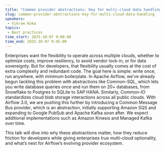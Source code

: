 ```yaml
---
title: "Common provider abstractions: Key for multi-cloud data handling"
slug: common-provider-abstractions-key-for-multi-cloud-data-handling
speakers:
 - Vikram Koka
topics:
 - Best practices
time_start: 2025-10-07 9:00:00
time_end: 2025-10-07 9:45:00
---
```


Enterprises want the flexibility to operate across multiple clouds, whether to optimize costs, improve resiliency, to avoid vendor lock-in, or for data sovereignty. But for developers, that flexibility usually comes at the cost of extra complexity and redundant code. The goal here is simple: write once, run anywhere, with minimum boilerplate. 
In Apache Airflow, we’ve already begun tackling this problem with abstractions like Common-SQL, which lets you write database queries once and run them on 20+ databases, from Snowflake to Postgres to SQLite to SAP HANA. Similarly, Common-IO standardizes cloud blob storage interactions across all public clouds. 
With Airflow 3.0, we are pushing this further by introducing a Common Message Bus provider, which is an abstraction, initially supporting Amazon SQS and expanding to Google PubSub and Apache Kafka soon after. We expect additional implementations such as Amazon Kinesis and Managed Kafka over time.

This talk will dive into why these abstractions matter, how they reduce friction for developers while giving enterprises true multi-cloud optionality, and what’s next for Airflow’s evolving provider ecosystem. 